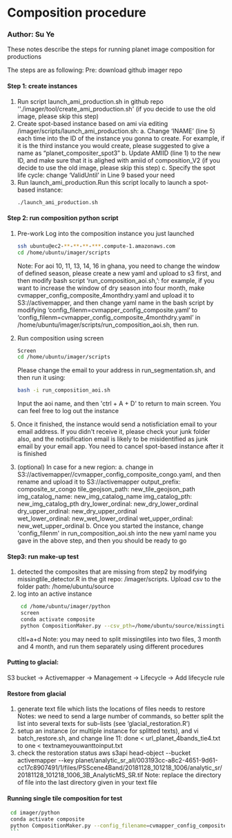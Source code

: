 # Composition procedure
### Author: Su Ye

These notes describe the steps for running planet image composition for productions

The steps are as following:
Pre: download github imager repo
#### Step 1: create instances 
1) Run script launch_ami_production.sh in github repo ''./imager/tool/create_ami_production.sh' (if you decide to use the old image, please skip this step)
2) Create spot-based instance based on ami via editing /imager/scripts/launch_ami_production.sh:
a. Change ‘INAME’ (line 5) each time into the ID of the instance you gonna to create. For example, if it is the third instance you would create, please suggested to give a name as “planet_compositer_spot3”
b. Update AMIID (line 1) to the new ID, and make sure that it is alighed with amiid of composition_V2 (if you decide to use the old image, please skip this step)
c. Specify the spot life cycle: change ‘ValidUntil’ in Line 9 based your need
3) Run launch_ami_production.Run this script locally to launch a spot-based instance: 
    ```bash
    ./launch_ami_production.sh
    ```
#### Step 2: run composition python script
1) Pre-work 
Log into the composition instance you just launched 
    ```bash
    ssh ubuntu@ec2-**-**-**-***.compute-1.amazonaws.com
    cd /home/ubuntu/imager/scripts
    ```
    
    Note: For aoi 10, 11, 13, 14, 16 in ghana, you need to change the window of defined season, please create a new yaml and upload to s3 first, and then modify bash script ‘run_composition_aoi.sh,’: for example, if you want to increase the window of dry season into four month, make cvmapper_config_composite_4monthdry.yaml and upload it to S3://activemapper, and then change yaml name in the bash script by modifying ‘config_filenm=cvmapper_config_composite.yaml’ to ‘config_filenm=cvmapper_config_composite_4monthdry.yaml’ in  /home/ubuntu/imager/scripts/run_composition_aoi.sh, then run.

2) Run composition using screen 
    ```bash
    Screen
    cd /home/ubuntu/imager/scripts
    ```
    Please change the email to your address in run_segmentation.sh, and then run it using:
    ```bash
    bash -i run_composition_aoi.sh
    ```
    Input the aoi name, and then 'ctrl + A + D' to return to main screen. You can feel free to log out the instance 
5. Once it finished, the instance would send a notisficiation email to your email address. If you didn't receive it, please check your junk folder also, and the notisification email is likely to be misidentified as junk email by your email app.
    You need to cancel spot-based instance after it is finished

3) (optional) In case for a new region:
   a. change in S3://activemapper//cvmapper_config_composite_congo.yaml, and then rename and upload it to S3://activemapper
    output_prefix: composite_sr_congo
    tile_geojson_path: new_tile_geojson_path
    img_catalog_name: new_img_catalog_name
    img_catalog_pth: new_img_catalog_pth
    dry_lower_ordinal: new_dry_lower_ordinal
    dry_upper_ordinal: new_dry_upper_ordinal  
    wet_lower_ordinal: new_wet_lower_ordinal
    wet_upper_ordinal: new_wet_upper_ordinal
   b. Once you started the instance, change 'config_filenm' in run_composition_aoi.sh into the new yaml name you gave in the above step, and then you should be ready to go


#### Step3: run make-up test
1) detected the composites that are missing from step2 by modifying missingtile_detector.R in the git repo: /imager/scripts. Upload csv to the folder path: /home/ubuntu/source
2) log into an active instance
   ```bash
    cd /home/ubuntu/imager/python
    screen
    conda activate composite
    python CompositionMaker.py --csv_pth=/home/ubuntu/source/missingtiles_04202020.csv --config_filename=cvmapper_config_composite_congo.yaml --threads_number=8
    ```
    cltl+a+d
    Note: you may need to split missingtiles into two files,  3 month and 4 month, and run them separately using different procedures

#### Putting to glacial:
S3 bucket -> Activemapper -> Management -> Lifecycle -> Add lifecycle rule

#### Restore from glacial
1) generate text file which lists the locations of files needs to restore
Notes: we need to send a large number of commands, so better split the list into several texts for sub-lists (see ‘glacial_restoration.R’)
2) setup an instance (or multiple instance for splitted texts), and vi batch_restore.sh, and change line 11: done < url_planet_4bands_tie4.txt to one < textnameyouwanttoinput.txt
3) check the restoration status
aws s3api head-object --bucket activemapper --key planet/analytic_sr_all/003193cc-a8c2-4651-9d61-cc17c8907491/1/files/PSScene4Band/20181128_101218_1006/analytic_sr/20181128_101218_1006_3B_AnalyticMS_SR.tif
Note: replace the directory of file into the last directory given in your text file

#### Running single tile composition for test
   ```bash
    cd imager/python
    conda activate composite
    python CompositionMaker.py --config_filename=cvmapper_config_composite_congo.yaml --tile_id=680941 --bsave_ard=False
    ``` 
  
